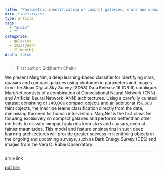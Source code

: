 ```yaml
---
title: "Photometric identification of compact galaxies, stars and quasars using multiple neural networks"
date: "2022-11-15"
type: article
tags:
  - "arxiv"
  - ""
categories:
  - galaxies
  - 2022(year)
  - 11(month)
draft: false
---
```


> First author: Siddharth Chaini

 We present MargNet, a deep learning-based classifier for identifying stars,
quasars and compact galaxies using photometric parameters and images from the
Sloan Digital Sky Survey (SDSS) Data Release 16 (DR16) catalogue. MargNet
consists of a combination of Convolutional Neural Network (CNN) and Artificial
Neural Network (ANN) architectures. Using a carefully curated dataset
consisting of 240,000 compact objects and an additional 150,000 faint objects,
the machine learns classification directly from the data, minimising the need
for human intervention. MargNet is the first classifier focusing exclusively on
compact galaxies and performs better than other methods to classify compact
galaxies from stars and quasars, even at fainter magnitudes. This model and
feature engineering in such deep learning architectures will provide greater
success in identifying objects in the ongoing and upcoming surveys, such as
Dark Energy Survey (DES) and images from the Vera C. Rubin Observatory.

---
[arxiv link](http://arxiv.org/abs/2211.08388v1)

[pdf link](http://arxiv.org/pdf/2211.08388v1)